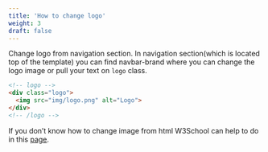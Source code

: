 ```yaml
---
title: 'How to change logo'
weight: 3
draft: false
---
```

Change logo from navigation section. In navigation section(which is located top of the template) you can find navbar-brand where you can change the logo image or pull your text on `logo` class.

```html
<!-- logo -->
<div class="logo">
  <img src="img/logo.png" alt="Logo">
</div>
<!-- /logo -->
```

If you don’t know how to change image from html W3School can help to do in this [page](https://www.w3schools.com/TagS/tag_img.asp).